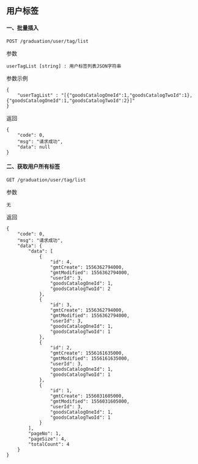
## 用户标签

#### 一、批量插入

    POST /graduation/user/tag/list
    
参数

    userTagList [string] : 用户标签列表JSON字符串
        
参数示例

    {
        "userTagList" : "[{"goodsCatalogOneId":1,"goodsCatalogTwoId":1},{"goodsCatalogOneId":1,"goodsCatalogTwoId":2}]"
    }
    
返回

    {
        "code": 0,
        "msg": "请求成功",
        "data": null
    }
    
#### 二、获取用户所有标签

    GET /graduation/user/tag/list
    
参数

    无
        
返回    

    {
        "code": 0,
        "msg": "请求成功",
        "data": {
            "data": [
                {
                    "id": 4,
                    "gmtCreate": 1556362794000,
                    "gmtModified": 1556362794000,
                    "userId": 3,
                    "goodsCatalogOneId": 1,
                    "goodsCatalogTwoId": 2
                },
                {
                    "id": 3,
                    "gmtCreate": 1556362794000,
                    "gmtModified": 1556362794000,
                    "userId": 3,
                    "goodsCatalogOneId": 1,
                    "goodsCatalogTwoId": 1
                },
                {
                    "id": 2,
                    "gmtCreate": 1556161635000,
                    "gmtModified": 1556161635000,
                    "userId": 3,
                    "goodsCatalogOneId": 1,
                    "goodsCatalogTwoId": 1
                },
                {
                    "id": 1,
                    "gmtCreate": 1556031605000,
                    "gmtModified": 1556031605000,
                    "userId": 3,
                    "goodsCatalogOneId": 1,
                    "goodsCatalogTwoId": 1
                }
            ],
            "pageNo": 1,
            "pageSize": 4,
            "totalCount": 4
        }
    }
